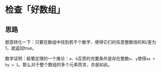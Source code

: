 # 检查「好数组」

## 思路

题意转化一下：只要在数组中找到若干个数字、使得它们的任意整数倍的和/差为1，就返回true。

数学证明：裴蜀定理的一个推论：`a`、`b`互质的充要条件是存在整数`x`、`y`使得`ax + by = 1`。那么对于整个数组的多个元素而言，亦是如此。
